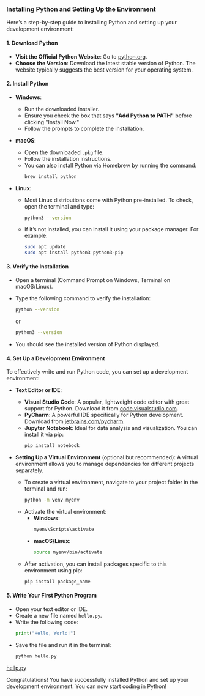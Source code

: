 ### Installing Python and Setting Up the Environment

Here’s a step-by-step guide to installing Python and setting up your development environment:

#### 1. Download Python

- **Visit the Official Python Website**: Go to [python.org](https://www.python.org/downloads/).
- **Choose the Version**: Download the latest stable version of Python. The website typically suggests the best version for your operating system.

#### 2. Install Python

- **Windows**:

  - Run the downloaded installer.
  - Ensure you check the box that says **"Add Python to PATH"** before clicking "Install Now."
  - Follow the prompts to complete the installation.
- **macOS**:

  - Open the downloaded `.pkg` file.
  - Follow the installation instructions.
  - You can also install Python via Homebrew by running the command:
    ```bash
    brew install python
    ```
- **Linux**:

  - Most Linux distributions come with Python pre-installed. To check, open the terminal and type:
    ```bash
    python3 --version
    ```
  - If it’s not installed, you can install it using your package manager. For example:
    ```bash
    sudo apt update
    sudo apt install python3 python3-pip
    ```

#### 3. Verify the Installation

- Open a terminal (Command Prompt on Windows, Terminal on macOS/Linux).
- Type the following command to verify the installation:

  ```bash
  python --version
  ```

  or

  ```bash
  python3 --version
  ```
- You should see the installed version of Python displayed.

#### 4. Set Up a Development Environment

To effectively write and run Python code, you can set up a development environment:

- **Text Editor or IDE**:

  - **Visual Studio Code**: A popular, lightweight code editor with great support for Python. Download it from [code.visualstudio.com](https://code.visualstudio.com/).
  - **PyCharm**: A powerful IDE specifically for Python development. Download from [jetbrains.com/pycharm](https://www.jetbrains.com/pycharm/).
  - **Jupyter Notebook**: Ideal for data analysis and visualization. You can install it via pip:
    ```bash
    pip install notebook
    ```
- **Setting Up a Virtual Environment** (optional but recommended):
  A virtual environment allows you to manage dependencies for different projects separately.

  - To create a virtual environment, navigate to your project folder in the terminal and run:
    ```bash
    python -m venv myenv
    ```
  - Activate the virtual environment:
    - **Windows**:
      ```bash
      myenv\Scripts\activate
      ```
    - **macOS/Linux**:
      ```bash
      source myenv/bin/activate
      ```
  - After activation, you can install packages specific to this environment using pip:
    ```bash
    pip install package_name
    ```

#### 5. Write Your First Python Program

- Open your text editor or IDE.
- Create a new file named `hello.py`.
- Write the following code:
  ```python
  print("Hello, World!")
  ```
- Save the file and run it in the terminal:
  ```bash
  python hello.py
  ```

[hellp.py](code/hello/hello.py)

Congratulations! You have successfully installed Python and set up your development environment. You can now start coding in Python!
